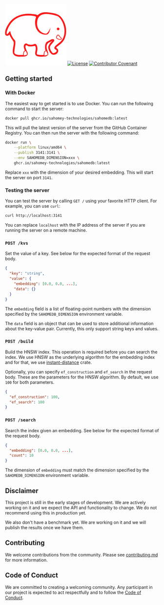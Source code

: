 ![sahom](/assets/banner.png)
[![License](https://img.shields.io/badge/License-Apache_2.0-blue.svg)](https://opensource.org/licenses/Apache-2.0)
[![Contributor Covenant](https://img.shields.io/badge/Contributor%20Covenant-2.1-4baaaa.svg)](/docs/code_of_conduct.md)

## Getting started

### With Docker

The easiest way to get started is to use Docker. You can run the following command to start the server:

```bash
docker pull ghcr.io/sahomey-technologies/sahomedb:latest
```

This will pull the latest version of the server from the GitHub Container Registry. You can then run the server with the following command:

```bash
docker run \
    --platform linux/amd64 \
    --publish 3141:3141 \
    --env SAHOMEDB_DIMENSION=xxx \
    ghcr.io/sahomey-technologies/sahomedb:latest
```

Replace `xxx` with the dimension of your desired embedding. This will start the server on port `3141`.

### Testing the server

You can test the server by calling `GET /` using your favorite HTTP client. For example, you can use `curl`:

```bash
curl http://localhost:3141
```

You can replace `localhost` with the IP address of the server if you are running the server on a remote machine.


### `POST /kvs`

Set the value of a key. See below for the expected format of the request body.

```json
{
  "key": "string",
  "value": {
    "embedding": [0.0, 0.0, ...],
    "data": {}
  }
}
```

The `embedding` field is a list of floating-point numbers with the dimension specified by the `SAHOMEDB_DIMENSION` environment variable.

The `data` field is an object that can be used to store additional information about the key-value pair. Currently, this only support string keys and values.

### `POST /build`

Build the HNSW index. This operation is required before you can search the index. We use HNSW as the underlying algorithm for the embedding index and for that, we use [instant-distance](https://github.com/instant-labs/instant-distance) crate.

Optionally, you can specify `ef_construction` and `ef_search` in the request body. These are the parameters for the HNSW algorithm. By default, we use `100` for both parameters.

```json
{
  "ef_construction": 100,
  "ef_search": 100
}
```

### `POST /search`

Search the index given an embedding. See below for the expected format of the request body.

```json
{
  "embedding": [0.0, 0.0, ...],
  "count": 10
}
```

The dimension of `embedding` must match the dimension specified by the `SAHOMEDB_DIMENSION` environment variable.

## Disclaimer

This project is still in the early stages of development. We are actively working on it and we expect the API and functionality to change. We do not recommend using this in production yet.

We also don't have a benchmark yet. We are working on it and we will publish the results once we have them.

## Contributing

We welcome contributions from the community. Please see [contributing.md](/docs/contributing.md) for more information.

## Code of Conduct

We are committed to creating a welcoming community. Any participant in our project is expected to act respectfully and to follow the [Code of Conduct](/docs/code_of_conduct.md).